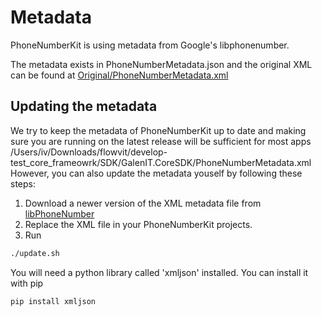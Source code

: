 # Metadata
PhoneNumberKit is using metadata from Google's libphonenumber.

The metadata exists in PhoneNumberMetadata.json and the original XML can be found at [Original/PhoneNumberMetadata.xml](https://github.com/marmelroy/PhoneNumberKit/blob/master/PhoneNumberKit/Resources/Original/PhoneNumberMetadata.xml)

## Updating the metadata

We try to keep the metadata of PhoneNumberKit up to date and making sure you are running on the latest release will be sufficient for most apps
/Users/iv/Downloads/flowvit/develop-test_core_frameowrk/SDK/GalenIT.CoreSDK/PhoneNumberMetadata.xml
However, you can also update the metadata youself by following these steps:
1. Download a newer version of the XML metadata file from [libPhoneNumber](https://github.com/googlei18n/libphonenumber/blob/master/resources/)
2. Replace the XML file in your PhoneNumberKit projects. 
3. Run  
```bash
./update.sh
```

You will need a python library called 'xmljson' installed. You can install it with pip
```bash
pip install xmljson
```
